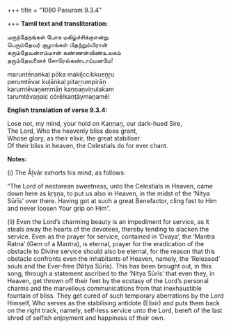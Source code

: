 +++
title = "1080 Pasuram 9.3.4"

+++
**Tamil text and transliteration:**

மருந்தேநங்கள் போக மகிழ்ச்சிக்குஎன்று  
பெரும்தேவர் குழாங்கள் பிதற்றும்பிரான்  
கரும்தேவன்எம்மான் கண்ணன்விண்உலகம்  
தரும்தேவனைச் சோரேல்கண்டாய்மனமே!

maruntēnaṅkaḷ pōka makiḻccikkueṉṟu  
perumtēvar kuḻāṅkaḷ pitaṟṟumpirāṉ  
karumtēvaṉemmāṉ kaṇṇaṉviṇulakam  
tarumtēvaṉaic cōrēlkaṇṭāymaṉamē!

**English translation of verse 9.3.4:**

Lose not, my mind, your hold on Kaṇṇaṉ, our dark-hued Sire,  
The Lord, Who the heavenly bliss does grant,  
Whose glory, as their elixir, the great stabiliser  
Of their bliss in heaven, the Celestials do for ever chant.

**Notes:**

\(i\) The Āḻvār exhorts his mind, as follows:

“The Lord of nectarean sweetness, unto the Celestials in Heaven, came down here as kṛṣṇa, to put us also in Heaven, in the midst of the ‘Nitya Sūrīs’ over there. Having got at such a great Benefactor, cling fast to Him and never loosen Your grip on Him”.

\(ii\) Even the Lord’s charming beauty is an impediment for service, as it steals away the hearts of the devotees, thereby tending to slacken the service. Even as the prayer for service, contained in ‘Dvaya’, the ‘Mantra Ratna’ (Gem of a Mantra), is eternal, prayer for the eradication of the obstacle to Divine service should also be eternal, for the reason that this obstacle confronts even the inhabitants of Heaven, namely, the ‘Released’ souls and the Ever-free (Nitya Sūrīs). This has been brought out, in this song, through a statement ascribed to the ‘Nitya Sūrīs’ that even they, in Heaven, get thrown off their feet by the ecstasy of the Lord’s personal charms and the marvellous communications from that inexhaustible fountain of bliss. They get cured of such temporary aberrations by the Lord Himself, Who serves as the stabilising antidote (Elixir) and puts them back on the right track, namely, self-less service unto the Lord, bereft of the last shred of selfish enjoyment and happiness of their own.


